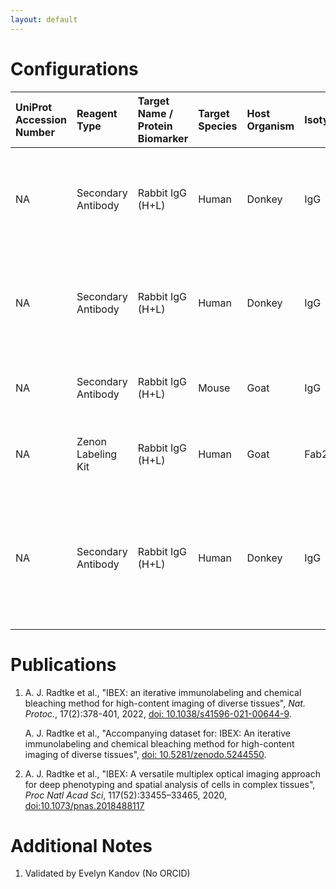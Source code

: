 ```yaml
---
layout: default
---
```


# Configurations

| UniProt Accession Number   | Reagent Type       | Target Name / Protein Biomarker   | Target Species   | Host Organism   | Isotype   | Clonality   | Vendor                   | Catalog Number   | Conjugate   | RRID       | Availability   | Method           | Tissue Preservation               | Target Tissue   | Tissue State   | Detergent         | Antigen Retrieval Conditions                                                               | Dye Inactivation Conditions                                            | Recommend   | Agree                                                        | Disagree   | Contributor         | Notes       |
|:---------------------------|:-------------------|:----------------------------------|:-----------------|:----------------|:----------|:------------|:-------------------------|:-----------------|:------------|:-----------|:---------------|:-----------------|:----------------------------------|:----------------|:---------------|:------------------|:-------------------------------------------------------------------------------------------|:-----------------------------------------------------------------------|:------------|:-------------------------------------------------------------|:-----------|:--------------------|:------------|
| NA                         | Secondary Antibody | Rabbit IgG (H+L)                  | Human            | Donkey          | IgG       | Polyclonal  | Thermo Fisher Scientific | A-21206          | AF488       | AB_2535792 | Stock          | IBEX2D Automated | 1:4 Cytofix/Cytoperm Fixed Frozen | Jejunum         | NA             | 0.3% Triton-X-100 | NA                                                                                         | 0.5 mg/ml LiBH4 10 minutes continuous exchange with automated protocol | Yes         | [0000-0003-4379-8967](https://orcid.org/0000-0003-4379-8967) [[1](#publications)]                     | NA         | [0000-0003-4379-8967](https://orcid.org/0000-0003-4379-8967) |             |
| NA                         | Secondary Antibody | Rabbit IgG (H+L)                  | Human            | Donkey          | IgG       | Polyclonal  | Thermo Fisher Scientific | A-21206          | AF488       | AB_2535792 | Stock          | IBEX2D Automated | 1:4 Cytofix/Cytoperm Fixed Frozen | Lymph Node      | NA             | 0.3% Triton-X-100 | NA                                                                                         | 0.5 mg/ml LiBH4 10 minutes continuous exchange with automated protocol | Yes         | [0000-0003-4379-8967](https://orcid.org/0000-0003-4379-8967) [[1](#publications)]                     | NA         | [0000-0003-4379-8967](https://orcid.org/0000-0003-4379-8967) |             |
| NA                         | Secondary Antibody | Rabbit IgG (H+L)                  | Mouse            | Goat            | IgG       | Polyclonal  | Thermo Fisher Scientific | A-11034          | AF488       | AB_2576217 | Stock          | IBEX2D Manual    | 1:4 Cytofix/Cytoperm Fixed Frozen | Spleen          | NA             | 0.3% Triton-X-100 | NA                                                                                         | 1 mg/ml LiBH4 15 minutes                                               | Yes         | [0000-0003-4379-8967](https://orcid.org/0000-0003-4379-8967) [[2](#publications)]                     | NA         | [0000-0003-4379-8967](https://orcid.org/0000-0003-4379-8967) | [1](#notes) |
| NA                         | Zenon Labeling Kit | Rabbit IgG (H+L)                  | Human            | Goat            | Fab2      | Polyclonal  | Thermo Fisher Scientific | Z25302           | AF488       | NA         | Stock          | IBEX2D Manual    | 1:4 Cytofix/Cytoperm Fixed Frozen | Lymph Node      | NA             | 0.3% Triton-X-100 | NA                                                                                         | 1 mg/ml LiBH4 15 minutes                                               | Yes         | [0000-0003-4379-8967](https://orcid.org/0000-0003-4379-8967) [[2](#publications), [1](#publications)] | NA         | [0000-0003-4379-8967](https://orcid.org/0000-0003-4379-8967) |             |
| NA                         | Secondary Antibody | Rabbit IgG (H+L)                  | Human            | Donkey          | IgG       | Polyclonal  | Thermo Fisher Scientific | A-21206          | AF488       | AB_2535792 | Stock          | Cell DIVE-IBEX   | FFPE                              | Lung            | Cancer         | 0.3% Triton-X-100 | pH 6 for 30 minutes ER1 (AR9961) and pH 9 for 30 minutes ER2 (AR9640) using the Leica Bond | 1 mg/ml LiBH4 15 minutes                                               | Yes         | [0000-0003-4379-8967](https://orcid.org/0000-0003-4379-8967)                                          | NA         | [0000-0003-4379-8967](https://orcid.org/0000-0003-4379-8967) |             |

# Publications

<a name="publications"></a>
1. A. J. Radtke et al., "IBEX: an iterative immunolabeling and chemical bleaching
 method for high-content imaging of diverse tissues", *Nat. Protoc.*, 17(2):378-401, 2022, [doi: 10.1038/s41596-021-00644-9](https://doi.org/10.1038/s41596-021-00644-9).

    A. J. Radtke et al., "Accompanying dataset for: IBEX: An iterative immunolabeling and chemical bleaching method for high-content imaging of diverse tissues", [doi: 10.5281/zenodo.5244550](https://doi.org/10.5281/zenodo.5244551).

2. A. J. Radtke et al., "IBEX: A versatile multiplex optical imaging approach for deep phenotyping and spatial analysis of cells in complex tissues", *Proc Natl Acad Sci*, 117(52):33455–33465, 2020, [doi:10.1073/pnas.2018488117](https://doi.org/10.1073/pnas.2018488117)


# Additional Notes

<a name="notes"></a>
1. Validated by Evelyn Kandov (No ORCID)
